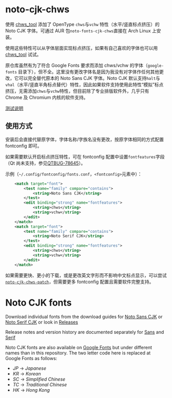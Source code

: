 # noto-cjk-chws
使用 [chws_tool](https://github.com/googlefonts/chws_tool) 添加了 OpenType `chws`与`vchw` 特性（水平/竖直标点挤压）的 Noto CJK 字体。可通过 AUR 包`noto-fonts-cjk-chws`直接在 Arch Linux 上安装。

使用这些特性可以从字体层面实现标点挤压，如果有自己喜欢的字体也可以用 [chws_tool](https://github.com/googlefonts/chws_tool) 试试。

原仓库虽然有为了符合 Google Fonts 要求而添加 chws/vchw 的字体（`google-fonts` 目录下），但不全。这里没有更改字体名是因为我没有对字体作任何其他更改，它可以完全替代原本的 Noto Sans CJK 字体。Noto CJK 默认支持`halt`与`vhal`（水平/竖直半角标点替代）特性，因此如果软件支持使用此特性“模拟”标点挤压，无需添加`chws`与`vchw`特性，但目前除了专业排版软件外，几乎只有 Chrome 及 Chromium 内核的软件支持。

[测试说明](https://github.com/googlefonts/chws_tool#visual-test)

## 使用方式

安装后会直接代替原字体，字体名称/字族名没有更改，按原字体相同的方式配置 fontconfig 即可。

如果需要默认开启标点挤压特性，可在 fontconfig 配置中设置`fontfeatures`字段（Qt 尚未支持，参见[QTBUG-78645](https://bugreports.qt.io/browse/QTBUG-78645)）。

示例（`~/.config/fontconfig/fonts.conf`，`<fontconfig>`元素中）：
```xml
    <match target="font">
        <test name="family" compare="contains">
            <string>Noto Sans CJK</string>
        </test>
        <edit binding="strong" name="fontfeatures">
            <string>chws</string>
            <string>vchw</string>
        </edit>
    </match>
    <match target="font">
        <test name="family" compare="contains">
            <string>Noto Serif CJK</string>
        </test>
        <edit binding="strong" name="fontfeatures">
            <string>chws</string>
            <string>vchw</string>
        </edit>
    </match>
```

如果需要更快、更小的下载，或是更改英文字形而不影响中文标点显示，可以尝试[`noto-cjk-chws-patch`](https://github.com/tjw123hh/noto-cjk-chws-patch)，但需要更多 fontconfig 配置且需要软件完整支持。

# Noto CJK fonts

Download individual fonts from the download guides for [Noto Sans CJK](https://github.com/googlefonts/noto-cjk/tree/main/Sans#downloading-noto-sans-cjk) or [Noto Serif CJK](https://github.com/googlefonts/noto-cjk/tree/main/Serif#downloading-noto-serif-cjk) or look in [Releases](https://github.com/googlefonts/noto-cjk/releases)

Release notes and version history are documented separately for [Sans](https://github.com/googlefonts/noto-cjk/blob/main/Sans/NEWS.md#noto-sans-cjk-release-notes) and [Serif](https://github.com/googlefonts/noto-cjk/blob/main/Serif/NEWS.md#noto-serif-cjk-release-notes)

Noto CJK fonts are also available on [Google Fonts](https://fonts.google.com/noto/fonts) but under different names than in this repository. The two letter code here is replaced at Google Fonts as follows:

- *JP* -> *Japanese*
- *KR* -> *Korean*
- *SC* -> *Simplified Chinese*
- *TC* -> *Traditional Chinese*
- *HK* -> *Hong Kong*
